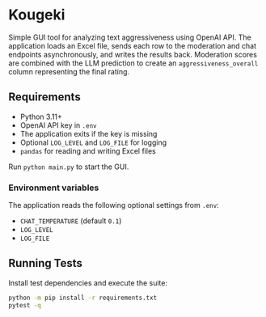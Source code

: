 # Kougeki

Simple GUI tool for analyzing text aggressiveness using OpenAI API.
The application loads an Excel file, sends each row to the moderation
and chat endpoints asynchronously, and writes the results back.
Moderation scores are combined with the LLM prediction to create an
``aggressiveness_overall`` column representing the final rating.

## Requirements

- Python 3.11+
- OpenAI API key in `.env`
- The application exits if the key is missing
- Optional `LOG_LEVEL` and `LOG_FILE` for logging
- `pandas` for reading and writing Excel files

Run `python main.py` to start the GUI.

### Environment variables

The application reads the following optional settings from `.env`:

- `CHAT_TEMPERATURE` (default `0.1`)
- `LOG_LEVEL`
- `LOG_FILE`

## Running Tests

Install test dependencies and execute the suite:

```bash
python -m pip install -r requirements.txt
pytest -q
```

